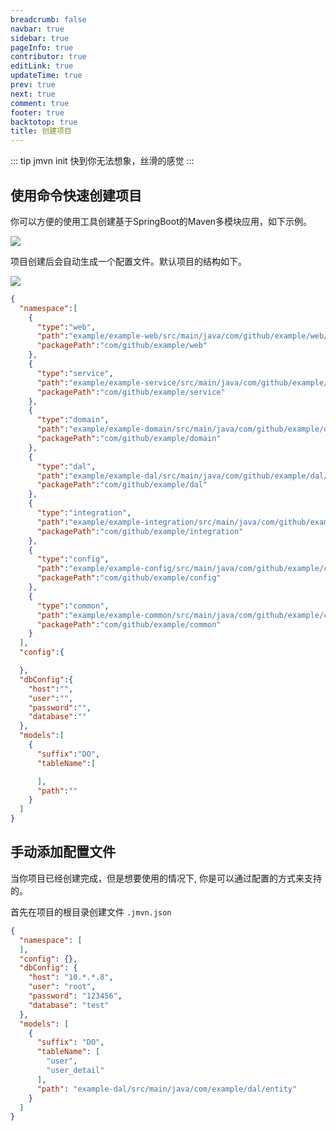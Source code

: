 ```yaml
---
breadcrumb: false
navbar: true
sidebar: true
pageInfo: true
contributor: true
editLink: true
updateTime: true
prev: true
next: true
comment: true
footer: true
backtotop: true
title: 创建项目
---
```


::: tip jmvn init
快到你无法想象，丝滑的感觉
:::

## 使用命令快速创建项目

你可以方便的使用工具创建基于SpringBoot的Maven多模块应用，如下示例。

![](https://img.springlearn.cn/learn_600dd8ab8ca8e139c8bc37f5fc1b5801.gif)

项目创建后会自动生成一个配置文件。默认项目的结构如下。

![](https://img.springlearn.cn/blog/learn_1650473598000.png)

```json
{
  "namespace":[
    {
      "type":"web",
      "path":"example/example-web/src/main/java/com/github/example/web/",
      "packagePath":"com/github/example/web"
    },
    {
      "type":"service",
      "path":"example/example-service/src/main/java/com/github/example/service/",
      "packagePath":"com/github/example/service"
    },
    {
      "type":"domain",
      "path":"example/example-domain/src/main/java/com/github/example/domain/",
      "packagePath":"com/github/example/domain"
    },
    {
      "type":"dal",
      "path":"example/example-dal/src/main/java/com/github/example/dal/",
      "packagePath":"com/github/example/dal"
    },
    {
      "type":"integration",
      "path":"example/example-integration/src/main/java/com/github/example/integration/",
      "packagePath":"com/github/example/integration"
    },
    {
      "type":"config",
      "path":"example/example-config/src/main/java/com/github/example/config/",
      "packagePath":"com/github/example/config"
    },
    {
      "type":"common",
      "path":"example/example-common/src/main/java/com/github/example/common/",
      "packagePath":"com/github/example/common"
    }
  ],
  "config":{

  },
  "dbConfig":{
    "host":"",
    "user":"",
    "password":"",
    "database":""
  },
  "models":[
    {
      "suffix":"DO",
      "tableName":[

      ],
      "path":""
    }
  ]
}
```

## 手动添加配置文件

当你项目已经创建完成，但是想要使用的情况下, 你是可以通过配置的方式来支持的。

首先在项目的根目录创建文件 `.jmvn.json`


```json
{
  "namespace": [
  ],
  "config": {},
  "dbConfig": {
    "host": "10.*.*.8",
    "user": "root",
    "password": "123456",
    "database": "test"
  },
  "models": [
    {
      "suffix": "DO",
      "tableName": [
        "user",
        "user_detail"
      ],
      "path": "example-dal/src/main/java/com/example/dal/entity"
    }
  ]
}
```

